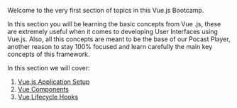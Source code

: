 Welcome to the very first section of topics in this Vue.js Bootcamp.

In this section you will be learning the basic concepts from Vue .js, these are extremely useful when it comes to developing User Interfaces using Vue.js. Also, all this concepts are meant to be the base of our Pocast Player, another reason to stay 100% focused and learn carefully the main key concepts of this framework.

In this section we will cover:

1. [Vue.js Application Setup](/lifecycle/application/application)
2. [Vue Components](/lifecycle/components/components)
3. [Vue Lifecycle Hooks](/lifecycle/hooks/hooks)